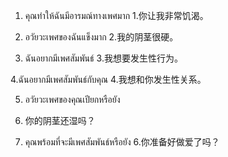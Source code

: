 1. คุณทำให้ฉันมีอารมณ์ทางเพศมาก
1.你让我非常饥渴。

2. อวัยวะเพศของฉันแข็งมาก 
2.我的阴茎很硬。 

3. ฉันอยากมีเพศสัมพันธ์ 
3.我想要发生性行为。 

4.ฉันอยากมีเพศสัมพันธ์กับคุณ
4.我想和你发生性关系。

5. อวัยวะเพศของคุณเปียกหรือยัง
5. 你的阴茎还湿吗？

6. คุณพร้อมที่จะมีเพศสัมพันธ์หรือยัง
6.你准备好做爱了吗？
